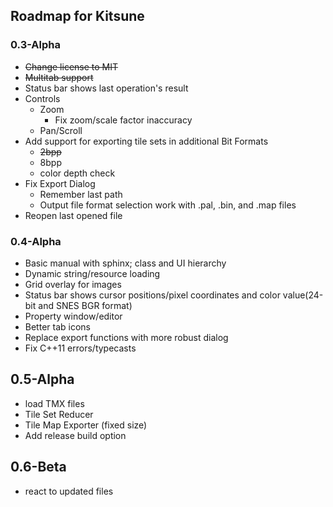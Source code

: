 ## Roadmap for Kitsune

### 0.3-Alpha
* ~~Change license to MIT~~
* ~~Multitab support~~
* Status bar shows last operation's result
* Controls
  * Zoom
    * Fix zoom/scale factor inaccuracy
  * Pan/Scroll
* Add support for exporting tile sets in additional Bit Formats
  * ~~2bpp~~
  * 8bpp
  * color depth check
* Fix Export Dialog
  * Remember last path
  * Output file format selection work with .pal, .bin, and .map files
* Reopen last opened file

### 0.4-Alpha
* Basic manual with sphinx; class and UI hierarchy
* Dynamic string/resource loading
* Grid overlay for images
* Status bar shows cursor positions/pixel coordinates and color value(24-bit and SNES BGR format)
* Property window/editor
* Better tab icons
* Replace export functions with more robust dialog
* Fix C++11 errors/typecasts

## 0.5-Alpha
* load TMX files
* Tile Set Reducer
* Tile Map Exporter (fixed size)
* Add release build option

## 0.6-Beta
* react to updated files
